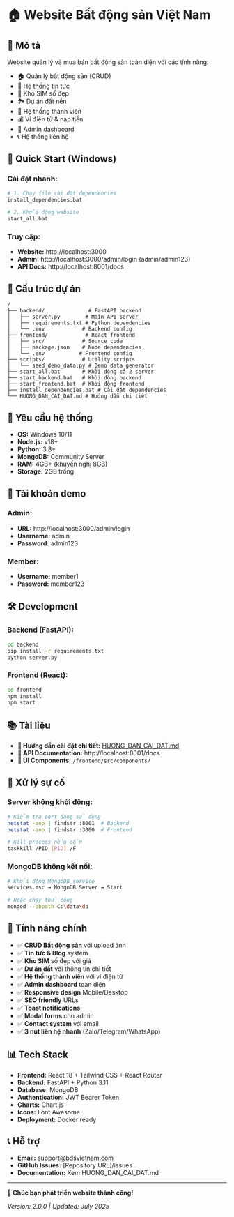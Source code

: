 # 🏠 Website Bất động sản Việt Nam

## 📖 Mô tả
Website quản lý và mua bán bất động sản toàn diện với các tính năng:
- 🏠 Quản lý bất động sản (CRUD)
- 📰 Hệ thống tin tức
- 📱 Kho SIM số đẹp  
- 🏞️ Dự án đất nền
- 👥 Hệ thống thành viên
- 💰 Ví điện tử & nạp tiền
- 🔧 Admin dashboard
- 📞 Hệ thống liên hệ

## 🚀 Quick Start (Windows)

### Cài đặt nhanh:
```bash
# 1. Chạy file cài đặt dependencies
install_dependencies.bat

# 2. Khởi động website
start_all.bat
```

### Truy cập:
- **Website:** http://localhost:3000
- **Admin:** http://localhost:3000/admin/login (admin/admin123)
- **API Docs:** http://localhost:8001/docs

## 📁 Cấu trúc dự án

```
/
├── backend/              # FastAPI backend
│   ├── server.py        # Main API server
│   ├── requirements.txt # Python dependencies
│   └── .env            # Backend config
├── frontend/            # React frontend  
│   ├── src/            # Source code
│   ├── package.json    # Node dependencies
│   └── .env           # Frontend config
├── scripts/            # Utility scripts
│   └── seed_demo_data.py # Demo data generator
├── start_all.bat       # Khởi động cả 2 server
├── start_backend.bat   # Khởi động backend
├── start_frontend.bat  # Khởi động frontend
├── install_dependencies.bat # Cài đặt dependencies
└── HUONG_DAN_CAI_DAT.md # Hướng dẫn chi tiết
```

## 🔧 Yêu cầu hệ thống

- **OS:** Windows 10/11
- **Node.js:** v18+
- **Python:** 3.8+  
- **MongoDB:** Community Server
- **RAM:** 4GB+ (khuyến nghị 8GB)
- **Storage:** 2GB trống

## 👤 Tài khoản demo

### Admin:
- **URL:** http://localhost:3000/admin/login
- **Username:** admin
- **Password:** admin123

### Member:
- **Username:** member1  
- **Password:** member123

## 🛠️ Development

### Backend (FastAPI):
```bash
cd backend
pip install -r requirements.txt
python server.py
```

### Frontend (React):
```bash
cd frontend
npm install
npm start
```

## 📚 Tài liệu

- **📖 Hướng dẫn cài đặt chi tiết:** [HUONG_DAN_CAI_DAT.md](HUONG_DAN_CAI_DAT.md)
- **🔌 API Documentation:** http://localhost:8001/docs
- **🎨 UI Components:** `/frontend/src/components/`

## 🚨 Xử lý sự cố

### Server không khởi động:
```bash
# Kiểm tra port đang sử dụng
netstat -ano | findstr :8001  # Backend
netstat -ano | findstr :3000  # Frontend

# Kill process nếu cần
taskkill /PID [PID] /F
```

### MongoDB không kết nối:
```bash
# Khởi động MongoDB service
services.msc → MongoDB Server → Start

# Hoặc chạy thủ công
mongod --dbpath C:\data\db
```

## 🎯 Tính năng chính

- ✅ **CRUD Bất động sản** với upload ảnh
- ✅ **Tin tức & Blog** system  
- ✅ **Kho SIM** số đẹp với giá
- ✅ **Dự án đất** với thông tin chi tiết
- ✅ **Hệ thống thành viên** với ví điện tử
- ✅ **Admin dashboard** toàn diện
- ✅ **Responsive design** Mobile/Desktop
- ✅ **SEO friendly** URLs
- ✅ **Toast notifications**
- ✅ **Modal forms** cho admin
- ✅ **Contact system** với email
- ✅ **3 nút liên hệ nhanh** (Zalo/Telegram/WhatsApp)

## 📊 Tech Stack

- **Frontend:** React 18 + Tailwind CSS + React Router
- **Backend:** FastAPI + Python 3.11
- **Database:** MongoDB
- **Authentication:** JWT Bearer Token  
- **Charts:** Chart.js
- **Icons:** Font Awesome
- **Deployment:** Docker ready

## 📞 Hỗ trợ

- **Email:** support@bdsvietnam.com
- **GitHub Issues:** [Repository URL]/issues
- **Documentation:** Xem HUONG_DAN_CAI_DAT.md

---

**🎉 Chúc bạn phát triển website thành công!**

*Version: 2.0.0 | Updated: July 2025*